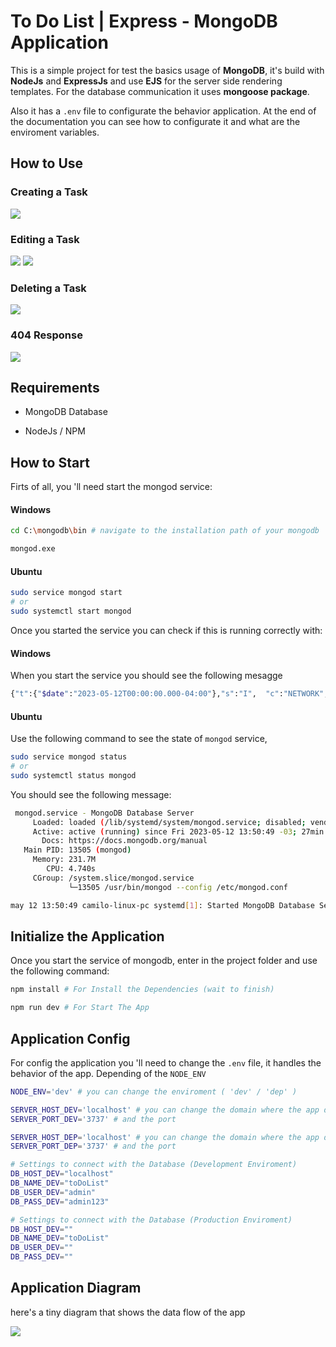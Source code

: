 # To Do List | Express - MongoDB Application

This is a simple project for test the basics usage of **MongoDB**, it's build with **NodeJs** and **ExpressJs** and use **EJS** for the server side rendering templates. For the database communication it uses **mongoose package**.

Also it has a `.env` file to configurate the behavior application. At the end of the documentation you can see how to configurate it and what are the enviroment variables.

## How to Use

### Creating a Task

![](docs/Creating%20Task.gif)

### Editing a Task

![](docs/Editing%20Task.gif)
![](docs/Cheking%20Tasks.gif)

### Deleting a Task

![](docs/Deleting%20Task.gif)

### 404 Response

![](docs/404.gif)
## Requirements

* MongoDB Database

* NodeJs / NPM

## How to Start

Firts of all, you 'll need start the mongod service:

#### Windows

```bash
cd C:\mongodb\bin # navigate to the installation path of your mongodb

mongod.exe
```
#### Ubuntu

```bash
sudo service mongod start
# or
sudo systemctl start mongod
```

Once you started the service you can check if this is running correctly with:


#### Windows

When you start the service you should see the following mesagge

```bash
{"t":{"$date":"2023-05-12T00:00:00.000-04:00"},"s":"I",  "c":"NETWORK",  "id":23016,   "ctx":"listener","msg":"Waiting for connections","attr":{"port":27017,"ssl":"off"}}

```
#### Ubuntu

Use the following command to see the state of `mongod` service, 
```bash
sudo service mongod status
# or
sudo systemctl status mongod
```

You should see the following message:

```bash
 mongod.service - MongoDB Database Server
     Loaded: loaded (/lib/systemd/system/mongod.service; disabled; vendor preset: enabled)
     Active: active (running) since Fri 2023-05-12 13:50:49 -03; 27min ago
       Docs: https://docs.mongodb.org/manual
   Main PID: 13505 (mongod)
     Memory: 231.7M
        CPU: 4.740s
     CGroup: /system.slice/mongod.service
             └─13505 /usr/bin/mongod --config /etc/mongod.conf

may 12 13:50:49 camilo-linux-pc systemd[1]: Started MongoDB Database Server.
```

## Initialize the Application

Once you start the service of mongodb, enter in the project folder and use the following command:

```bash
npm install # For Install the Dependencies (wait to finish)

npm run dev # For Start The App
```

## Application Config

For config the application you 'll need to change the `.env` file, it handles the behavior of the app. Depending of the `NODE_ENV`

```bash
NODE_ENV='dev' # you can change the enviroment ( 'dev' / 'dep' )

SERVER_HOST_DEV='localhost' # you can change the domain where the app deploys in DEVELOPMENT
SERVER_PORT_DEV='3737' # and the port

SERVER_HOST_DEP='localhost' # you can change the domain where the app deploys in PRODUCTION
SERVER_PORT_DEP='3737' # and the port

# Settings to connect with the Database (Development Enviroment)
DB_HOST_DEV="localhost"
DB_NAME_DEV="toDoList"
DB_USER_DEV="admin"
DB_PASS_DEV="admin123"

# Settings to connect with the Database (Production Enviroment)
DB_HOST_DEV=""
DB_NAME_DEV="toDoList"
DB_USER_DEV=""
DB_PASS_DEV=""
```

## Application Diagram

here's a tiny diagram that shows the data flow of the app

![](docs/TodoList.png)